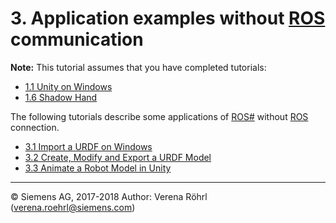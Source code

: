 # 3. Application examples without [ROS](http://www.ros.org/) communication
**Note:** This tutorial assumes that you have completed tutorials:
* [1.1 Unity on Windows](User_Inst_Unity3DOnWindows)
* [1.6 Shadow Hand](User_Inst_ShadowHand)

The following tutorials describe some applications of [ROS#](https://github.com/siemens/ros-sharp) without [ROS](http://www.ros.org/) connection.
* [3.1 Import a URDF on Windows](User_App_NoROS_ImportURDFOnWindows)
* [3.2 Create, Modify and Export a URDF Model](User_App_NoROS_ExportURDFOnWindows)
* [3.3 Animate a Robot Model in Unity](User_App_NoROS_AnimateRobotModelInUnity3D)

----
© Siemens AG, 2017-2018
Author: Verena Röhrl
(verena.roehrl@siemens.com)

